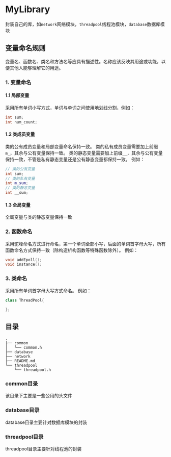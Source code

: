 # MyLibrary
封装自己的库，如`network`网络模块，`threadpool`线程池模块，`database`数据库模块
## 变量命名规则
变量名、函数名、类名和方法名等应具有描述性。名称应该反映其用途或功能，以便其他人能够理解它的用途。
### 1. 变量命名
#### 1.1 局部变量
采用所有单词小写方式，单词与单词之间使用地划线分割，例如：
```c++
int sum;
int num_count;
```
#### 1.2 类成员变量
类的公有成员变量和局部变量命名保持一致。
类的私有成员变量需要加上前缀`m_`，其余与公有变量保持一致。
类的静态变量需要加上前缀`__`，其余与公有变量保持一致，不管是私有静态变量还是公有静态变量都保持一致。
例如：
```c++
// 类的公有变量
int sum;
// 类的私有变量
int m_sum;
// 类的静态变量
int __sum;
```
#### 1.3 全局变量
全局变量与类的静态变量保持一致
### 2. 函数命名
采用驼峰命名方式进行命名，第一个单词全部小写，后面的单词首字母大写，所有函数命名方式保持一致（除构造析构函数等特殊函数除外）。
例如：
```c++
void addEpoll();
void instance();
```
### 3. 类命名
采用所有单词首字母大写方式命名。
例如：
```c++
class ThreadPool{

};
```
## 目录
```
.
├── common
│   └── common.h
├── database
├── network
├── README.md
└── threadpool
    └── threadpool.h
```
### common目录
该目录下主要是一些公用的头文件
### database目录
database目录主要针对数据库模块的封装
### threadpool目录
threadpool目录主要针对线程池的封装
